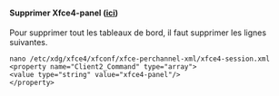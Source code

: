 #### Supprimer Xfce4-panel ([ici](https://unix.stackexchange.com/questions/38048/how-to-remove-all-the-panels-in-xfce))
Pour supprimer tout les tableaux de bord, il faut supprimer les lignes suivantes.
```
nano /etc/xdg/xfce4/xfconf/xfce-perchannel-xml/xfce4-session.xml
<property name="Client2_Command" type="array">
<value type="string" value="xfce4-panel"/>
</property>
```
